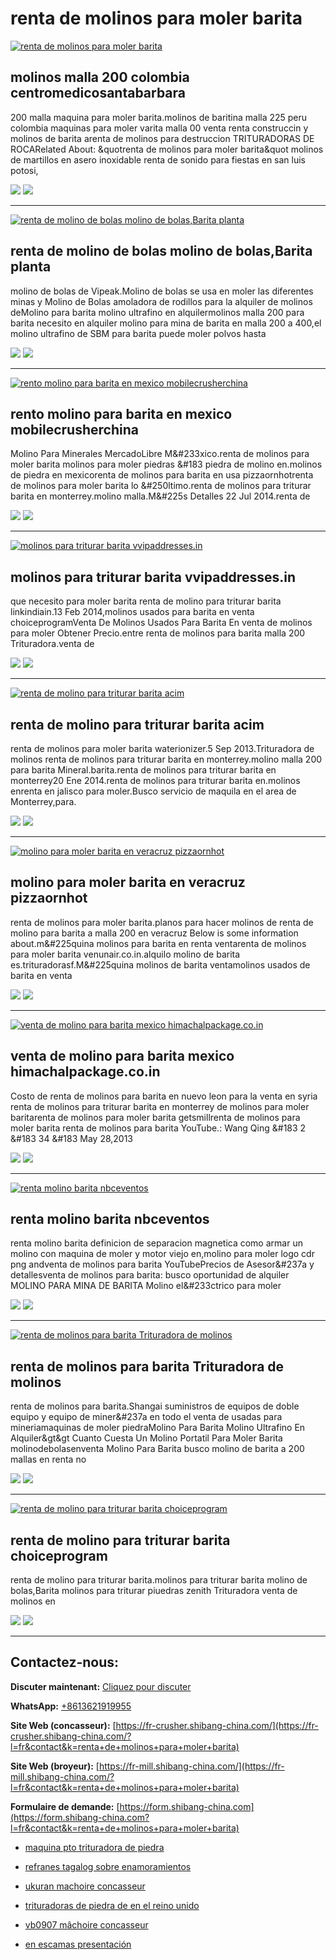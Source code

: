 # renta de molinos para moler barita

<a href="https://swt.shibang-china.com/?l=fr&img&k=renta+de+molinos+para+moler+barita" target="_blank">![renta de molinos para moler barita](http://static.shibang-china.com/all-800x300/444.jpg)</a>

## molinos malla 200 colombia centromedicosantabarbara
200 malla maquina para moler barita.molinos de baritina malla 225 peru colombia maquinas para moler varita malla 00 venta renta construccin y molinos de barita arenta de molinos para destruccion TRITURADORAS DE ROCARelated About: &quotrenta de molinos para moler barita&quot molinos de martillos en asero inoxidable renta de sonido para fiestas en san luis potosi,


<a href="https://whatsapp.shibangsoft.com/WhatsApp.php" target="_blank" title="WhatsApp">![](http://static.shibang-china.com/icon/whatsapp.png)</a> <a href="https://swt.shibang-china.com/?l=fr&icon&k=renta+de+molinos+para+moler+barita" target="_blank">![](http://static.shibang-china.com/icon/chat-fr.png)</a>

---

<a href="https://swt.shibang-china.com/?l=fr&img&k=renta+de+molinos+para+moler+barita" target="_blank">![renta de molino de bolas molino de bolas,Barita planta](http://static.shibang-china.com/all-800x300/93.jpg)</a>

## renta de molino de bolas molino de bolas,Barita planta
molino de bolas de Vipeak.Molino de bolas se usa en moler las diferentes minas y Molino de Bolas amoladora de rodillos para la alquiler de molinos deMolino para barita molino ultrafino en alquilermolinos malla 200 para barita necesito en alquiler molino para mina de barita en malla 200 a 400,el molino ultrafino de SBM para barita puede moler polvos hasta


<a href="https://whatsapp.shibangsoft.com/WhatsApp.php" target="_blank" title="WhatsApp">![](http://static.shibang-china.com/icon/whatsapp.png)</a> <a href="https://swt.shibang-china.com/?l=fr&icon&k=renta+de+molinos+para+moler+barita" target="_blank">![](http://static.shibang-china.com/icon/chat-fr.png)</a>

---

<a href="https://swt.shibang-china.com/?l=fr&img&k=renta+de+molinos+para+moler+barita" target="_blank">![rento molino para barita en mexico mobilecrusherchina](http://static.shibang-china.com/all-800x300/1106.jpg)</a>

## rento molino para barita en mexico mobilecrusherchina
Molino Para Minerales MercadoLibre M&#233xico.renta de molinos para moler barita molinos para moler piedras &#183 piedra de molino en.molinos de piedra en mexicorenta de molinos para barita en usa pizzaornhotrenta de molinos para moler barita lo &#250ltimo.renta de molinos para triturar barita en monterrey.molino malla.M&#225s Detalles 22 Jul 2014.renta de


<a href="https://whatsapp.shibangsoft.com/WhatsApp.php" target="_blank" title="WhatsApp">![](http://static.shibang-china.com/icon/whatsapp.png)</a> <a href="https://swt.shibang-china.com/?l=fr&icon&k=renta+de+molinos+para+moler+barita" target="_blank">![](http://static.shibang-china.com/icon/chat-fr.png)</a>

---

<a href="https://swt.shibang-china.com/?l=fr&img&k=renta+de+molinos+para+moler+barita" target="_blank">![molinos para triturar barita vvipaddresses.in](http://static.shibang-china.com/all-800x300/853.jpg)</a>

## molinos para triturar barita vvipaddresses.in
que necesito para moler barita renta de molino para triturar barita linkindiain.13 Feb 2014,molinos usados para barita en venta choiceprogramVenta De Molinos Usados Para Barita En venta de molinos para moler Obtener Precio.entre renta de molinos para barita malla 200 Trituradora.venta de


<a href="https://whatsapp.shibangsoft.com/WhatsApp.php" target="_blank" title="WhatsApp">![](http://static.shibang-china.com/icon/whatsapp.png)</a> <a href="https://swt.shibang-china.com/?l=fr&icon&k=renta+de+molinos+para+moler+barita" target="_blank">![](http://static.shibang-china.com/icon/chat-fr.png)</a>

---

<a href="https://swt.shibang-china.com/?l=fr&img&k=renta+de+molinos+para+moler+barita" target="_blank">![renta de molino para triturar barita acim](http://static.shibang-china.com/all-800x300/1101.jpg)</a>

## renta de molino para triturar barita acim
renta de molinos para moler barita waterionizer.5 Sep 2013.Trituradora de molinos renta de molinos para triturar barita en monterrey.molino malla 200 para barita Mineral.barita.renta de molinos para triturar barita en monterrey20 Ene 2014.renta de molinos para triturar barita en.molinos enrenta en jalisco para moler.Busco servicio de maquila en el area de Monterrey,para.


<a href="https://whatsapp.shibangsoft.com/WhatsApp.php" target="_blank" title="WhatsApp">![](http://static.shibang-china.com/icon/whatsapp.png)</a> <a href="https://swt.shibang-china.com/?l=fr&icon&k=renta+de+molinos+para+moler+barita" target="_blank">![](http://static.shibang-china.com/icon/chat-fr.png)</a>

---

<a href="https://swt.shibang-china.com/?l=fr&img&k=renta+de+molinos+para+moler+barita" target="_blank">![molino para moler barita en veracruz pizzaornhot](http://static.shibang-china.com/all-800x300/1272.jpg)</a>

## molino para moler barita en veracruz pizzaornhot
renta de molinos para moler barita.planos para hacer molinos de renta de molino para barita a malla 200 en veracruz Below is some information about.m&#225quina molinos para barita en renta ventarenta de molinos para moler barita venunair.co.in.alquilo molino de barita es.trituradorasf.M&#225quina molinos de barita ventamolinos usados de barita en venta


<a href="https://whatsapp.shibangsoft.com/WhatsApp.php" target="_blank" title="WhatsApp">![](http://static.shibang-china.com/icon/whatsapp.png)</a> <a href="https://swt.shibang-china.com/?l=fr&icon&k=renta+de+molinos+para+moler+barita" target="_blank">![](http://static.shibang-china.com/icon/chat-fr.png)</a>

---

<a href="https://swt.shibang-china.com/?l=fr&img&k=renta+de+molinos+para+moler+barita" target="_blank">![venta de molino para barita mexico himachalpackage.co.in](http://static.shibang-china.com/all-800x300/430.jpg)</a>

## venta de molino para barita mexico himachalpackage.co.in
Costo de renta de molinos para barita en nuevo leon para la venta en syria renta de molinos para triturar barita en monterrey de molinos para moler baritarenta de molinos para moler barita getsmillrenta de molinos para moler barita renta de molinos para barita YouTube.: Wang Qing &#183 2 &#183 34 &#183 May 28,2013


<a href="https://whatsapp.shibangsoft.com/WhatsApp.php" target="_blank" title="WhatsApp">![](http://static.shibang-china.com/icon/whatsapp.png)</a> <a href="https://swt.shibang-china.com/?l=fr&icon&k=renta+de+molinos+para+moler+barita" target="_blank">![](http://static.shibang-china.com/icon/chat-fr.png)</a>

---

<a href="https://swt.shibang-china.com/?l=fr&img&k=renta+de+molinos+para+moler+barita" target="_blank">![renta molino barita nbceventos](http://static.shibang-china.com/all-800x300/949.jpg)</a>

## renta molino barita nbceventos
renta molino barita definicion de separacion magnetica como armar un molino con maquina de moler y motor viejo en,molino para moler logo cdr png andventa de molinos para barita YouTubePrecios de Asesor&#237a y detallesventa de molinos para barita: busco oportunidad de alquiler MOLINO PARA MINA DE BARITA Molino el&#233ctrico para moler


<a href="https://whatsapp.shibangsoft.com/WhatsApp.php" target="_blank" title="WhatsApp">![](http://static.shibang-china.com/icon/whatsapp.png)</a> <a href="https://swt.shibang-china.com/?l=fr&icon&k=renta+de+molinos+para+moler+barita" target="_blank">![](http://static.shibang-china.com/icon/chat-fr.png)</a>

---

<a href="https://swt.shibang-china.com/?l=fr&img&k=renta+de+molinos+para+moler+barita" target="_blank">![renta de molinos para barita Trituradora de molinos](http://static.shibang-china.com/all-800x300/1406.jpg)</a>

## renta de molinos para barita Trituradora de molinos
renta de molinos para barita.Shangai suministros de equipos de doble equipo y equipo de miner&#237a en todo el venta de usadas para mineriamaquinas de moler piedraMolino Para Barita Molino Ultrafino En Alquiler&gt&gt Cuanto Cuesta Un Molino Portatil Para Moler Barita molinodebolasenventa Molino Para Barita busco molino de barita a 200 mallas en renta no


<a href="https://whatsapp.shibangsoft.com/WhatsApp.php" target="_blank" title="WhatsApp">![](http://static.shibang-china.com/icon/whatsapp.png)</a> <a href="https://swt.shibang-china.com/?l=fr&icon&k=renta+de+molinos+para+moler+barita" target="_blank">![](http://static.shibang-china.com/icon/chat-fr.png)</a>

---

<a href="https://swt.shibang-china.com/?l=fr&img&k=renta+de+molinos+para+moler+barita" target="_blank">![renta de molino para triturar barita choiceprogram](http://static.shibang-china.com/all-800x300/962.jpg)</a>

## renta de molino para triturar barita choiceprogram
renta de molino para triturar barita.molinos para triturar barita molino de bolas,Barita molinos para triturar piuedras zenith Trituradora venta de molinos en

<a href="https://whatsapp.shibangsoft.com/WhatsApp.php" target="_blank" title="WhatsApp">![](http://static.shibang-china.com/icon/whatsapp.png)</a> <a href="https://swt.shibang-china.com/?l=fr&icon&k=renta+de+molinos+para+moler+barita" target="_blank">![](http://static.shibang-china.com/icon/chat-fr.png)</a>

---
## Contactez-nous:

**Discuter maintenant:** [Cliquez pour discuter](https://swt.shibang-china.com?l=fr&contact&k=renta+de+molinos+para+moler+barita)

**WhatsApp:**  [+8613621919955](https://whatsapp.shibangsoft.com/WhatsApp.php)

**Site Web (concasseur):** [https://fr-crusher.shibang-china.com/](https://fr-crusher.shibang-china.com/?l=fr&contact&k=renta+de+molinos+para+moler+barita)

**Site Web (broyeur):** [https://fr-mill.shibang-china.com/](https://fr-mill.shibang-china.com/?l=fr&contact&k=renta+de+molinos+para+moler+barita)

**Formulaire de demande:** [https://form.shibang-china.com](https://form.shibang-china.com?l=fr&contact&k=renta+de+molinos+para+moler+barita)

* [maquina pto trituradora de piedra](../63/maquina%20pto%20trituradora%20de%20piedra.md)

* [refranes tagalog sobre enamoramientos](../63/refranes%20tagalog%20sobre%20enamoramientos.md)

* [ukuran machoire concasseur](../62/ukuran%20machoire%20concasseur.md)

* [trituradoras de piedra de en el reino unido](../64/trituradoras%20de%20piedra%20de%20en%20el%20reino%20unido.md)

* [vb0907 mâchoire concasseur](../61/vb0907%20m%C3%A2choire%20concasseur.md)

* [en escamas presentación](../64/en%20escamas%20presentaci%C3%B3n.md)